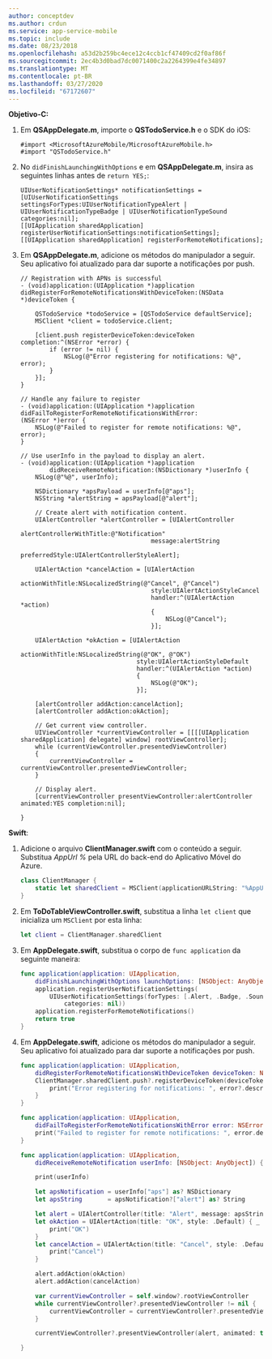 ```yaml
---
author: conceptdev
ms.author: crdun
ms.service: app-service-mobile
ms.topic: include
ms.date: 08/23/2018
ms.openlocfilehash: a53d2b259bc4ece12c4ccb1cf47409cd2f0af86f
ms.sourcegitcommit: 2ec4b3d0bad7dc0071400c2a2264399e4fe34897
ms.translationtype: MT
ms.contentlocale: pt-BR
ms.lasthandoff: 03/27/2020
ms.locfileid: "67172607"
---
```

**Objetivo-C:**

1. Em **QSAppDelegate.m**, importe o **QSTodoService.h** e o SDK do iOS:

    ```objc
    #import <MicrosoftAzureMobile/MicrosoftAzureMobile.h>
    #import "QSTodoService.h"
    ```

2. No `didFinishLaunchingWithOptions` e em **QSAppDelegate.m**, insira as seguintes linhas antes de `return YES;`:

    ```objc
    UIUserNotificationSettings* notificationSettings = [UIUserNotificationSettings settingsForTypes:UIUserNotificationTypeAlert | UIUserNotificationTypeBadge | UIUserNotificationTypeSound categories:nil];
    [[UIApplication sharedApplication] registerUserNotificationSettings:notificationSettings];
    [[UIApplication sharedApplication] registerForRemoteNotifications];
    ```

3. Em **QSAppDelegate.m**, adicione os métodos do manipulador a seguir. Seu aplicativo foi atualizado para dar suporte a notificações por push. 

    ```objc
    // Registration with APNs is successful
    - (void)application:(UIApplication *)application
    didRegisterForRemoteNotificationsWithDeviceToken:(NSData *)deviceToken {

        QSTodoService *todoService = [QSTodoService defaultService];
        MSClient *client = todoService.client;

        [client.push registerDeviceToken:deviceToken completion:^(NSError *error) {
            if (error != nil) {
                NSLog(@"Error registering for notifications: %@", error);
            }
        }];
    }

    // Handle any failure to register
    - (void)application:(UIApplication *)application didFailToRegisterForRemoteNotificationsWithError:
    (NSError *)error {
        NSLog(@"Failed to register for remote notifications: %@", error);
    }

    // Use userInfo in the payload to display an alert.
    - (void)application:(UIApplication *)application
            didReceiveRemoteNotification:(NSDictionary *)userInfo {
        NSLog(@"%@", userInfo);

        NSDictionary *apsPayload = userInfo[@"aps"];
        NSString *alertString = apsPayload[@"alert"];

        // Create alert with notification content.
        UIAlertController *alertController = [UIAlertController
                                        alertControllerWithTitle:@"Notification"
                                        message:alertString
                                        preferredStyle:UIAlertControllerStyleAlert];

        UIAlertAction *cancelAction = [UIAlertAction
                                        actionWithTitle:NSLocalizedString(@"Cancel", @"Cancel")
                                        style:UIAlertActionStyleCancel
                                        handler:^(UIAlertAction *action)
                                        {
                                            NSLog(@"Cancel");
                                        }];

        UIAlertAction *okAction = [UIAlertAction
                                    actionWithTitle:NSLocalizedString(@"OK", @"OK")
                                    style:UIAlertActionStyleDefault
                                    handler:^(UIAlertAction *action)
                                    {
                                        NSLog(@"OK");
                                    }];

        [alertController addAction:cancelAction];
        [alertController addAction:okAction];

        // Get current view controller.
        UIViewController *currentViewController = [[[[UIApplication sharedApplication] delegate] window] rootViewController];
        while (currentViewController.presentedViewController)
        {
            currentViewController = currentViewController.presentedViewController;
        }

        // Display alert.
        [currentViewController presentViewController:alertController animated:YES completion:nil];

    }
    ```

**Swift**:

1. Adicione o arquivo **ClientManager.swift** com o conteúdo a seguir. Substitua *AppUrl %* pela URL do back-end do Aplicativo Móvel do Azure.

    ```swift
    class ClientManager {
        static let sharedClient = MSClient(applicationURLString: "%AppUrl%")
    }
    ```

2. Em **ToDoTableViewController.swift**, substitua a linha `let client` que inicializa um `MSClient` por esta linha:

    ```swift
    let client = ClientManager.sharedClient
    ```

3. Em **AppDelegate.swift**, substitua o corpo de `func application` da seguinte maneira:

    ```swift
    func application(application: UIApplication,
        didFinishLaunchingWithOptions launchOptions: [NSObject: AnyObject]?) -> Bool {
        application.registerUserNotificationSettings(
            UIUserNotificationSettings(forTypes: [.Alert, .Badge, .Sound],
                categories: nil))
        application.registerForRemoteNotifications()
        return true
    }
    ```

4. Em **AppDelegate.swift**, adicione os métodos do manipulador a seguir. Seu aplicativo foi atualizado para dar suporte a notificações por push.

    ```swift
    func application(application: UIApplication,
        didRegisterForRemoteNotificationsWithDeviceToken deviceToken: NSData) {
        ClientManager.sharedClient.push?.registerDeviceToken(deviceToken) { error in
            print("Error registering for notifications: ", error?.description)
        }
    }

    func application(application: UIApplication,
        didFailToRegisterForRemoteNotificationsWithError error: NSError) {
        print("Failed to register for remote notifications: ", error.description)
    }

    func application(application: UIApplication,
        didReceiveRemoteNotification userInfo: [NSObject: AnyObject]) {

        print(userInfo)

        let apsNotification = userInfo["aps"] as? NSDictionary
        let apsString       = apsNotification?["alert"] as? String

        let alert = UIAlertController(title: "Alert", message: apsString, preferredStyle: .Alert)
        let okAction = UIAlertAction(title: "OK", style: .Default) { _ in
            print("OK")
        }
        let cancelAction = UIAlertAction(title: "Cancel", style: .Default) { _ in
            print("Cancel")
        }

        alert.addAction(okAction)
        alert.addAction(cancelAction)

        var currentViewController = self.window?.rootViewController
        while currentViewController?.presentedViewController != nil {
            currentViewController = currentViewController?.presentedViewController
        }

        currentViewController?.presentViewController(alert, animated: true) {}

    }
    ```
